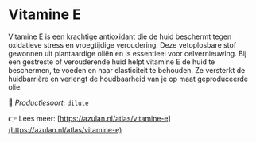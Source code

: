 # Vitamine E

Vitamine E is een krachtige antioxidant die de huid beschermt tegen oxidatieve stress en vroegtijdige veroudering. Deze vetoplosbare stof gewonnen uit plantaardige oliën en is essentieel voor celvernieuwing. Bij een gestreste of verouderende huid helpt vitamine E de huid te beschermen, te voeden en haar elasticiteit te behouden. Ze versterkt de huidbarrière en verlengt de houdbaarheid van je op maat geproduceerde olie.

🔧 *Productiesoort:* `dilute`

👉 Lees meer: [https://azulan.nl/atlas/vitamine-e](https://azulan.nl/atlas/vitamine-e)